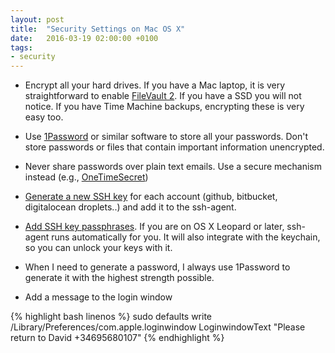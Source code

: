 ```yaml
---
layout: post
title:  "Security Settings on Mac OS X"
date:   2016-03-19 02:00:00 +0100
tags:
- security
---
```


- Encrypt all your hard drives. If you have a Mac laptop, it is very
  straightforward to enable [FileVault
  2](https://support.apple.com/en-us/HT204837). If you have a SSD you will not
  notice. If you have Time Machine backups, encrypting these is very easy too.

- Use [1Password](https://agilebits.com/onepassword) or similar software to
  store all your passwords. Don't store passwords or files that contain
  important information unencrypted.

- Never share passwords over plain text emails. Use a secure mechanism instead
  (e.g., [OneTimeSecret](https://onetimesecret.com/))

- [Generate a new SSH
  key](https://help.github.com/articles/generating-a-new-ssh-key-and-adding-it-to-the-ssh-agent/)
  for each account (github, bitbucket, digitalocean droplets..) and add it to
    the ssh-agent.

- [Add SSH key
  passphrases](https://help.github.com/articles/working-with-ssh-key-passphrases/).
  If you are on OS X Leopard or later, ssh-agent runs automatically for you. It
  will also integrate with the keychain, so you can unlock your keys with it.

- When I need to generate a password, I always use 1Password to generate it
  with the highest strength possible.

- Add a message to the login window

{% highlight bash linenos %}
sudo defaults write /Library/Preferences/com.apple.loginwindow LoginwindowText "Please return to David +34695680107"
{% endhighlight %}
